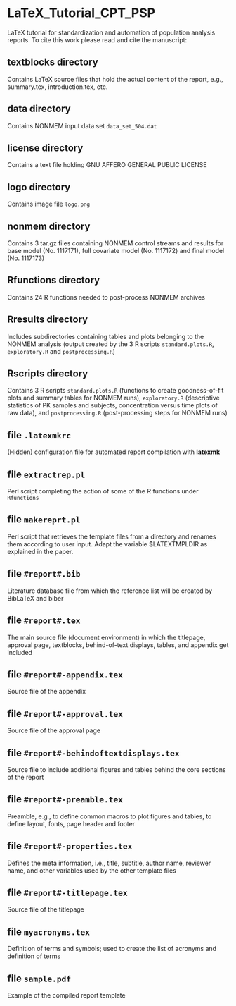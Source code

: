 # LaTeX_Tutorial_CPT_PSP
LaTeX tutorial for standardization and automation of population analysis reports. To cite this work please read and cite the manuscript:
## textblocks directory
Contains LaTeX source files that hold the actual content of the report, e.g., summary.tex, introduction.tex, etc.
## data directory
Contains NONMEM input data set `data_set_504.dat`
## license directory
Contains a text file holding GNU AFFERO GENERAL PUBLIC LICENSE
## logo directory
Contains image file `logo.png`
## nonmem directory
Contains 3 tar.gz files containing NONMEM control streams and results for base model (No. 1117171), full covariate model (No. 1117172) and final model (No. 1117173)
## Rfunctions directory
Contains 24 R functions needed to post-process NONMEM archives
## Rresults directory
Includes subdirectories containing tables and plots belonging to the NONMEM analysis (output created by the 3 R scripts `standard.plots.R`, `exploratory.R` and `postprocessing.R`)
## Rscripts directory
Contains 3 R scripts `standard.plots.R` (functions to create goodness-of-fit plots and summary tables for NONMEM runs), `exploratory.R` (descriptive statistics of PK samples and subjects, concentration versus time plots of raw data), and `postprocessing.R` (post-processing steps for NONMEM runs)
## file `.latexmkrc`
(Hidden) configuration file for automated report compilation with **latexmk**
## file `extractrep.pl`
Perl script completing the action of some of the R functions under `Rfunctions`
## file `makereprt.pl`
Perl script that retrieves the template files from a directory and renames them according to user input. Adapt the variable $LATEXTMPLDIR as explained in the paper.
## file `#report#.bib`
Literature database file from which the reference list will be created by BibLaTeX and biber
## file `#report#.tex`
The main source file (document environment) in which the titlepage, approval page, textblocks, behind-of-text displays, tables, and appendix get included
## file `#report#-appendix.tex`
Source file of the appendix
## file `#report#-approval.tex`
Source file of the approval page
## file `#report#-behindoftextdisplays.tex`
Source file to include additional figures and tables behind the core sections of the report
## file `#report#-preamble.tex`
Preamble, e.g., to define common macros to plot figures and tables, to define layout, fonts, page header and footer
## file `#report#-properties.tex`
Defines the meta information, i.e., title, subtitle, author name, reviewer name, and other variables used by the other template files
## file `#report#-titlepage.tex`
Source file of the titlepage
## file `myacronyms.tex`
Definition of terms and symbols; used to create the list of acronyms and definition of terms
## file `sample.pdf`
Example of the compiled report template
